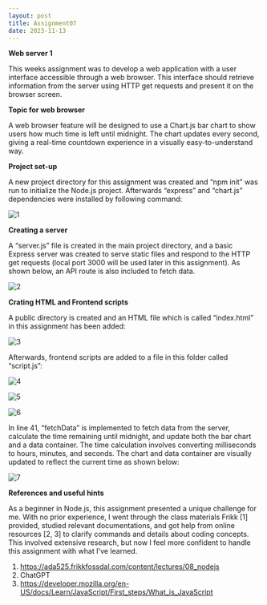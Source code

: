 ```yaml
---
layout: post
title: Assignment07
date: 2023-11-13
---
```


**Web server 1**



This weeks assignment was to develop a web application with a user interface accessible through a web browser. This interface should retrieve information from the server using HTTP get requests and present it on the browser screen. 

**Topic for web browser**


A web browser feature will be designed to use a Chart.js bar chart to show users how much time is left until midnight. The chart updates every second, giving a real-time countdown experience in a visually easy-to-understand way.

**Project set-up**


A new project directory for this assignment was created and “npm init” was run to initialize the Node.js project. Afterwards “express” and “chart.js” dependencies were installed by following command:


![1](Picture1.jpg)

**Creating a server**


A “server.js” file is created in the main project directory, and a basic Express server was created to serve static files and respond to the HTTP get requests (local port 3000 will be used later in this assignment). As shown below, an API route is also included to fetch data. 


![2](Picture2.jpg)


**Crating HTML and Frontend scripts**


A public directory is created and an HTML file which is called “index.html” in this assignment has been added:


![3](Picture3.jpg)


Afterwards, frontend scripts are added to a file in this folder called “script.js”:


![4](Picture4.jpg)


![5](Picture5.jpg)


![6](Picture6.jpg)


In line 41, “fetchData” is implemented to fetch data from the server, calculate the time remaining until midnight, and update both the bar chart and a data container. The time calculation involves converting milliseconds to hours, minutes, and seconds. The chart and data container are visually updated to reflect the current time as shown below:


![7](Picture7.jpg)



**References and useful hints**


As a beginner in Node.js, this assignment presented a unique challenge for me. With no prior experience, I went through the class materials Frikk [1] provided, studied relevant documentations, and got help from online resources [2, 3] to clarify commands and details about coding concepts. This involved extensive research, but now I feel more confident to handle this assignment with what I've learned.

1.	https://ada525.frikkfossdal.com/content/lectures/08_nodejs
2.	ChatGPT
3.	https://developer.mozilla.org/en-US/docs/Learn/JavaScript/First_steps/What_is_JavaScript
